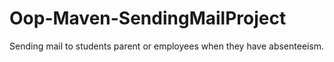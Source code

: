 # Oop-Maven-SendingMailProject
Sending mail to students parent or employees when they have absenteeism.
